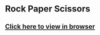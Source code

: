 # Rock Paper Scissors
## [Click here to view in browser](https://caisak.github.io/Rock-Paper-Scissors/)

